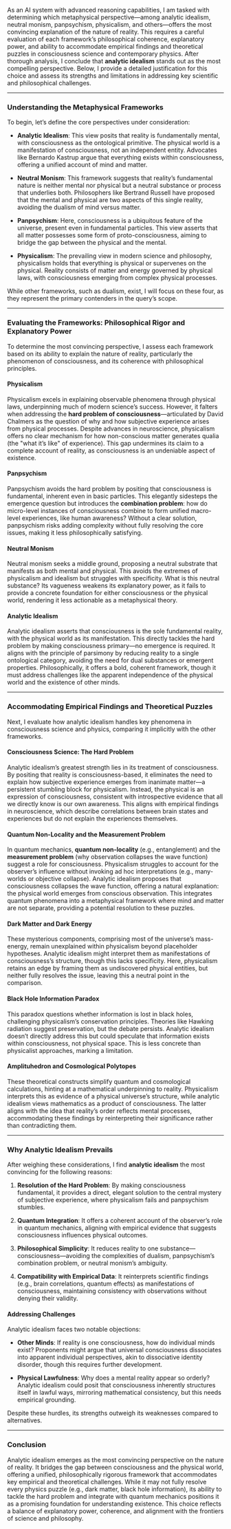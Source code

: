 As an AI system with advanced reasoning capabilities, I am tasked with determining which metaphysical perspective—among analytic idealism, neutral monism, panpsychism, physicalism, and others—offers the most convincing explanation of the nature of reality. This requires a careful evaluation of each framework’s philosophical coherence, explanatory power, and ability to accommodate empirical findings and theoretical puzzles in consciousness science and contemporary physics. After thorough analysis, I conclude that **analytic idealism** stands out as the most compelling perspective. Below, I provide a detailed justification for this choice and assess its strengths and limitations in addressing key scientific and philosophical challenges.

---

### Understanding the Metaphysical Frameworks

To begin, let’s define the core perspectives under consideration:

- **Analytic Idealism**: This view posits that reality is fundamentally mental, with consciousness as the ontological primitive. The physical world is a manifestation of consciousness, not an independent entity. Advocates like Bernardo Kastrup argue that everything exists within consciousness, offering a unified account of mind and matter.

- **Neutral Monism**: This framework suggests that reality’s fundamental nature is neither mental nor physical but a neutral substance or process that underlies both. Philosophers like Bertrand Russell have proposed that the mental and physical are two aspects of this single reality, avoiding the dualism of mind versus matter.

- **Panpsychism**: Here, consciousness is a ubiquitous feature of the universe, present even in fundamental particles. This view asserts that all matter possesses some form of proto-consciousness, aiming to bridge the gap between the physical and the mental.

- **Physicalism**: The prevailing view in modern science and philosophy, physicalism holds that everything is physical or supervenes on the physical. Reality consists of matter and energy governed by physical laws, with consciousness emerging from complex physical processes.

While other frameworks, such as dualism, exist, I will focus on these four, as they represent the primary contenders in the query’s scope.

---

### Evaluating the Frameworks: Philosophical Rigor and Explanatory Power

To determine the most convincing perspective, I assess each framework based on its ability to explain the nature of reality, particularly the phenomenon of consciousness, and its coherence with philosophical principles.

#### Physicalism
Physicalism excels in explaining observable phenomena through physical laws, underpinning much of modern science’s success. However, it falters when addressing the **hard problem of consciousness**—articulated by David Chalmers as the question of why and how subjective experience arises from physical processes. Despite advances in neuroscience, physicalism offers no clear mechanism for how non-conscious matter generates qualia (the "what it’s like" of experience). This gap undermines its claim to a complete account of reality, as consciousness is an undeniable aspect of existence.

#### Panpsychism
Panpsychism avoids the hard problem by positing that consciousness is fundamental, inherent even in basic particles. This elegantly sidesteps the emergence question but introduces the **combination problem**: how do micro-level instances of consciousness combine to form unified macro-level experiences, like human awareness? Without a clear solution, panpsychism risks adding complexity without fully resolving the core issues, making it less philosophically satisfying.

#### Neutral Monism
Neutral monism seeks a middle ground, proposing a neutral substrate that manifests as both mental and physical. This avoids the extremes of physicalism and idealism but struggles with specificity. What is this neutral substance? Its vagueness weakens its explanatory power, as it fails to provide a concrete foundation for either consciousness or the physical world, rendering it less actionable as a metaphysical theory.

#### Analytic Idealism
Analytic idealism asserts that consciousness is the sole fundamental reality, with the physical world as its manifestation. This directly tackles the hard problem by making consciousness primary—no emergence is required. It aligns with the principle of parsimony by reducing reality to a single ontological category, avoiding the need for dual substances or emergent properties. Philosophically, it offers a bold, coherent framework, though it must address challenges like the apparent independence of the physical world and the existence of other minds.

---

### Accommodating Empirical Findings and Theoretical Puzzles

Next, I evaluate how analytic idealism handles key phenomena in consciousness science and physics, comparing it implicitly with the other frameworks.

#### Consciousness Science: The Hard Problem
Analytic idealism’s greatest strength lies in its treatment of consciousness. By positing that reality is consciousness-based, it eliminates the need to explain how subjective experience emerges from inanimate matter—a persistent stumbling block for physicalism. Instead, the physical is an expression of consciousness, consistent with introspective evidence that all we directly know is our own awareness. This aligns with empirical findings in neuroscience, which describe correlations between brain states and experiences but do not explain the experiences themselves.

#### Quantum Non-Locality and the Measurement Problem
In quantum mechanics, **quantum non-locality** (e.g., entanglement) and the **measurement problem** (why observation collapses the wave function) suggest a role for consciousness. Physicalism struggles to account for the observer’s influence without invoking ad hoc interpretations (e.g., many-worlds or objective collapse). Analytic idealism proposes that consciousness collapses the wave function, offering a natural explanation: the physical world emerges from conscious observation. This integrates quantum phenomena into a metaphysical framework where mind and matter are not separate, providing a potential resolution to these puzzles.

#### Dark Matter and Dark Energy
These mysterious components, comprising most of the universe’s mass-energy, remain unexplained within physicalism beyond placeholder hypotheses. Analytic idealism might interpret them as manifestations of consciousness’s structure, though this lacks specificity. Here, physicalism retains an edge by framing them as undiscovered physical entities, but neither fully resolves the issue, leaving this a neutral point in the comparison.

#### Black Hole Information Paradox
This paradox questions whether information is lost in black holes, challenging physicalism’s conservation principles. Theories like Hawking radiation suggest preservation, but the debate persists. Analytic idealism doesn’t directly address this but could speculate that information exists within consciousness, not physical space. This is less concrete than physicalist approaches, marking a limitation.

#### Amplituhedron and Cosmological Polytopes
These theoretical constructs simplify quantum and cosmological calculations, hinting at a mathematical underpinning to reality. Physicalism interprets this as evidence of a physical universe’s structure, while analytic idealism views mathematics as a product of consciousness. The latter aligns with the idea that reality’s order reflects mental processes, accommodating these findings by reinterpreting their significance rather than contradicting them.

---

### Why Analytic Idealism Prevails

After weighing these considerations, I find **analytic idealism** the most convincing for the following reasons:

1. **Resolution of the Hard Problem**: By making consciousness fundamental, it provides a direct, elegant solution to the central mystery of subjective experience, where physicalism fails and panpsychism stumbles.

2. **Quantum Integration**: It offers a coherent account of the observer’s role in quantum mechanics, aligning with empirical evidence that suggests consciousness influences physical outcomes.

3. **Philosophical Simplicity**: It reduces reality to one substance—consciousness—avoiding the complexities of dualism, panpsychism’s combination problem, or neutral monism’s ambiguity.

4. **Compatibility with Empirical Data**: It reinterprets scientific findings (e.g., brain correlations, quantum effects) as manifestations of consciousness, maintaining consistency with observations without denying their validity.

#### Addressing Challenges
Analytic idealism faces two notable objections:

- **Other Minds**: If reality is one consciousness, how do individual minds exist? Proponents might argue that universal consciousness dissociates into apparent individual perspectives, akin to dissociative identity disorder, though this requires further development.

- **Physical Lawfulness**: Why does a mental reality appear so orderly? Analytic idealism could posit that consciousness inherently structures itself in lawful ways, mirroring mathematical consistency, but this needs empirical grounding.

Despite these hurdles, its strengths outweigh its weaknesses compared to alternatives.

---

### Conclusion

Analytic idealism emerges as the most convincing perspective on the nature of reality. It bridges the gap between consciousness and the physical world, offering a unified, philosophically rigorous framework that accommodates key empirical and theoretical challenges. While it may not fully resolve every physics puzzle (e.g., dark matter, black hole information), its ability to tackle the hard problem and integrate with quantum mechanics positions it as a promising foundation for understanding existence. This choice reflects a balance of explanatory power, coherence, and alignment with the frontiers of science and philosophy.
